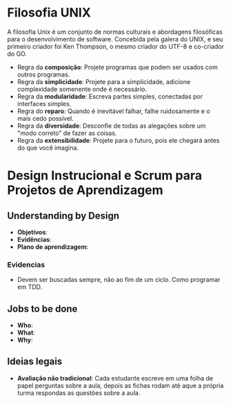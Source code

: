 # Filosofia UNIX

A filosofia Unix é um conjunto de normas culturais e abordagens filosóficas para o desenvolvimento de software. Concebida pela galera do UNIX, e seu primeiro criador foi Ken Thompson, o mesmo criador do UTF-8 e co-criador do GO.

- Regra da **composição**: Projete programas que podem ser usados com outros programas.
- Regra da **simplicidade**: Projete para a simplicidade, adicione complexidade somenente onde é necessário.
- Regra da **modularidade**: Escreva partes simples, conectadas por interfaces simples.
- Regra do **reparo**: Quando é inevitável falhar, falhe ruidosamente e o mais cedo possível.
- Regra da **diversidade**: Desconfie de todas as alegações sobre um "modo correto" de fazer as coisas.
- Regra da **extensibilidade**: Projete para o futuro, pois ele chegará antes do que vocẽ imagina.

# Design Instrucional e Scrum para Projetos de Aprendizagem

## Understanding by Design
- **Objetivos**:
- **Evidências**:
- **Plano de aprendizagem**:

### Evidencias
- Devem ser buscadas sempre, não ao fim de um ciclo. Como programar em TDD.

## Jobs to be done
- **Who**:
- **What**:
- **Why**:

## Ideias legais
- **Avaliação não tradicional**: Cada estudante escreve em uma folha de papel perguntas sobre a aula, depois as fichas rodam até aque a própria turma respondas as questões sobre a aula.

